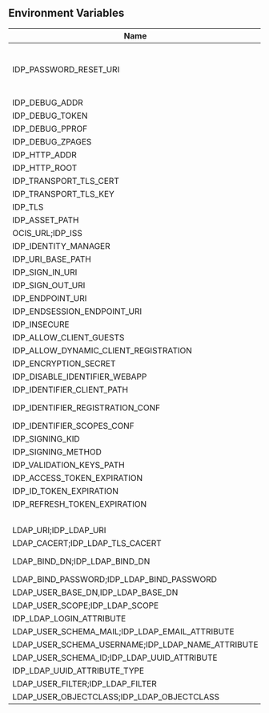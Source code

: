 ## Environment Variables

| Name | Type | Default Value | Description |
|------|------|---------------|-------------|
| IDP_PASSWORD_RESET_URI | string |  | The URI where a user can reset their password.|
| IDP_DEBUG_ADDR | string | 127.0.0.1:9134 | |
| IDP_DEBUG_TOKEN | string |  | |
| IDP_DEBUG_PPROF | bool | false | |
| IDP_DEBUG_ZPAGES | bool | false | |
| IDP_HTTP_ADDR | string | 127.0.0.1:9130 | |
| IDP_HTTP_ROOT | string | / | |
| IDP_TRANSPORT_TLS_CERT | string | ~/.ocis/idp/server.crt | |
| IDP_TRANSPORT_TLS_KEY | string | ~/.ocis/idp/server.key | |
| IDP_TLS | bool | false | |
| IDP_ASSET_PATH | string |  | |
| OCIS_URL;IDP_ISS | string | https://localhost:9200 | |
| IDP_IDENTITY_MANAGER | string | ldap | |
| IDP_URI_BASE_PATH | string |  | |
| IDP_SIGN_IN_URI | string |  | |
| IDP_SIGN_OUT_URI | string |  | |
| IDP_ENDPOINT_URI | string |  | |
| IDP_ENDSESSION_ENDPOINT_URI | string |  | |
| IDP_INSECURE | bool | false | |
| IDP_ALLOW_CLIENT_GUESTS | bool | false | |
| IDP_ALLOW_DYNAMIC_CLIENT_REGISTRATION | bool | false | |
| IDP_ENCRYPTION_SECRET | string |  | |
| IDP_DISABLE_IDENTIFIER_WEBAPP | bool | true | |
| IDP_IDENTIFIER_CLIENT_PATH | string | ~/.ocis/idp | |
| IDP_IDENTIFIER_REGISTRATION_CONF | string | ~/.ocis/idp/identifier-registration.yaml | |
| IDP_IDENTIFIER_SCOPES_CONF | string |  | |
| IDP_SIGNING_KID | string |  | |
| IDP_SIGNING_METHOD | string | PS256 | |
| IDP_VALIDATION_KEYS_PATH | string |  | |
| IDP_ACCESS_TOKEN_EXPIRATION | uint64 | 600 | |
| IDP_ID_TOKEN_EXPIRATION | uint64 | 3600 | |
| IDP_REFRESH_TOKEN_EXPIRATION | uint64 | 94608000 | |
|  | uint64 | 0 | |
| LDAP_URI;IDP_LDAP_URI | string | ldaps://localhost:9235 | |
| LDAP_CACERT;IDP_LDAP_TLS_CACERT | string | ~/.ocis/idm/ldap.crt | |
| LDAP_BIND_DN;IDP_LDAP_BIND_DN | string | uid=idp,ou=sysusers,o=libregraph-idm | |
| LDAP_BIND_PASSWORD;IDP_LDAP_BIND_PASSWORD | string | idp | |
| LDAP_USER_BASE_DN,IDP_LDAP_BASE_DN | string | ou=users,o=libregraph-idm | |
| LDAP_USER_SCOPE;IDP_LDAP_SCOPE | string | sub | |
| IDP_LDAP_LOGIN_ATTRIBUTE | string | uid | |
| LDAP_USER_SCHEMA_MAIL;IDP_LDAP_EMAIL_ATTRIBUTE | string | mail | |
| LDAP_USER_SCHEMA_USERNAME;IDP_LDAP_NAME_ATTRIBUTE | string | displayName | |
| LDAP_USER_SCHEMA_ID;IDP_LDAP_UUID_ATTRIBUTE | string | uid | |
| IDP_LDAP_UUID_ATTRIBUTE_TYPE | string | text | |
| LDAP_USER_FILTER;IDP_LDAP_FILTER | string |  | |
| LDAP_USER_OBJECTCLASS;IDP_LDAP_OBJECTCLASS | string | inetOrgPerson | |